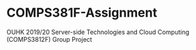 # COMPS381F-Assignment
OUHK 2019/20 Server-side Technologies and Cloud Computing (COMPS3812F) Group Project
